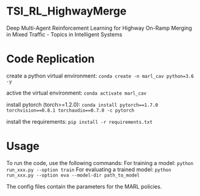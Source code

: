 # TSI_RL_HighwayMerge
Deep Multi-Agent Reinforcement Learning for Highway On-Ramp Merging in Mixed Traffic - Topics in Intelligent Systems

# Code Replication
create a python virtual environment: `conda create -n marl_cav python=3.6 -y`


active the virtual environment: `conda activate marl_cav`


install pytorch (torch>=1.2.0): `conda install pytorch==1.7.0 torchvision==0.8.1 torchaudio==0.7.0 -c pytorch`


install the requirements: `pip install -r requirements.txt`

# Usage
To run the code, use the following commands:
For training a model:
`python run_xxx.py --option train`
For evaluating a trained model:
`python run_xxx.py --option eva --model-dir path_to_model`

The config files contain the parameters for the MARL policies.


